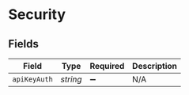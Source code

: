 # Security


## Fields

| Field              | Type               | Required           | Description        |
| ------------------ | ------------------ | ------------------ | ------------------ |
| `apiKeyAuth`       | *string*           | :heavy_minus_sign: | N/A                |